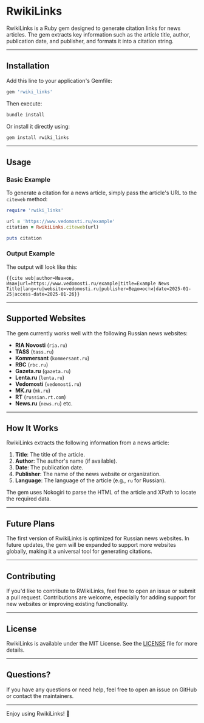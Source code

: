 # RwikiLinks

RwikiLinks is a Ruby gem designed to generate citation links for news articles. The gem extracts key information such as the article title, author, publication date, and publisher, and formats it into a citation string.

---

## Installation

Add this line to your application's Gemfile:

```ruby
gem 'rwiki_links'
```

Then execute:

```bash
bundle install
```

Or install it directly using:

```bash
gem install rwiki_links
```

---

## Usage

### Basic Example

To generate a citation for a news article, simply pass the article's URL to the `citeweb` method:

```ruby
require 'rwiki_links'

url = 'https://www.vedomosti.ru/example'
citation = RwikiLinks.citeweb(url)

puts citation
```

### Output Example

The output will look like this:

```plaintext
{{cite web|author=Иванов, Иван|url=https://www.vedomosti.ru/example|title=Example News Title|lang=ru|website=vedomosti.ru|publisher=Ведомости|date=2025-01-25|access-date=2025-01-26}}
```

---

## Supported Websites

The gem currently works well with the following Russian news websites:

- **RIA Novosti** (`ria.ru`)
- **TASS** (`tass.ru`)
- **Kommersant** (`kommersant.ru`)
- **RBC** (`rbc.ru`)
- **Gazeta.ru** (`gazeta.ru`)
- **Lenta.ru** (`lenta.ru`)
- **Vedomosti** (`vedomosti.ru`)
- **MK.ru** (`mk.ru`)
- **RT** (`russian.rt.com`)
- **News.ru** (`news.ru`)
etc.

---

## How It Works

RwikiLinks extracts the following information from a news article:

1. **Title**: The title of the article.
2. **Author**: The author's name (if available).
3. **Date**: The publication date.
4. **Publisher**: The name of the news website or organization.
5. **Language**: The language of the article (e.g., `ru` for Russian).

The gem uses Nokogiri to parse the HTML of the article and XPath to locate the required data.

---

## Future Plans

The first version of RwikiLinks is optimized for Russian news websites. In future updates, the gem will be expanded to support more websites globally, making it a universal tool for generating citations.

---

## Contributing

If you'd like to contribute to RWikiLinks, feel free to open an issue or submit a pull request. Contributions are welcome, especially for adding support for new websites or improving existing functionality.

---

## License

RwikiLinks is available under the MIT License. See the [LICENSE](LICENSE) file for more details.

---

## Questions?

If you have any questions or need help, feel free to open an issue on GitHub or contact the maintainers.

---

Enjoy using RwikiLinks! 🚀
